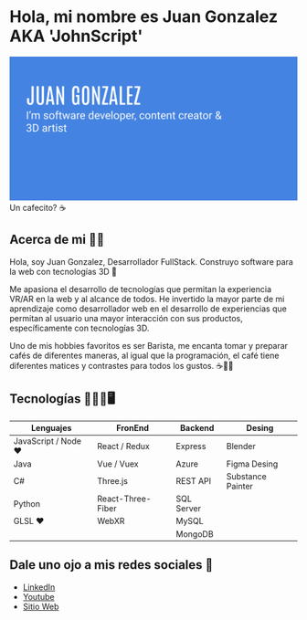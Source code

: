 # Hola, mi nombre es Juan Gonzalez AKA 'JohnScript' 
![Banner Image](./portfolio_banner.png)
<br />
Un cafecito? ☕​

## Acerca de mi 🧑‍💻
Hola, soy Juan Gonzalez, Desarrollador FullStack. Construyo software para la web con tecnologías 3D ​🦾​

Me apasiona el desarrollo de tecnologías que permitan la experiencia VR/AR en la web y al alcance de todos. He invertido la mayor parte de mi aprendizaje como desarrollador web en el desarrollo de experiencias que permitan al usuario una mayor interacción con sus productos, específicamente con tecnologías 3D.

Uno de mis hobbies favoritos es ser Barista, me encanta tomar y preparar cafés de diferentes maneras, al igual que la programación, el café tiene diferentes matices y contrastes para todos los gustos. ☕​🧑‍💻

## Tecnologías 🦾👩‍💻🖥

Lenguajes | FronEnd | Backend | Desing 
----------|---------|---------|--------
JavaScript / Node ❤ | React / Redux     | Express     | Blender 
Java                 | Vue / Vuex        | Azure       | Figma Desing 
C#                   | Three.js          | REST API    | Substance Painter
Python               | React-Three-Fiber | SQL Server  | 
GLSL ❤              | WebXR             | MySQL      | 
|||MongoDB|


## Dale uno ojo a mis redes sociales 🤝​
- [LinkedIn](https://www.linkedin.com/in/juanglezf/)
- [Youtube](https://www.youtube.com/c/JohnScript72)
- [Sitio Web](https://www.johnscript-dev.com/)
